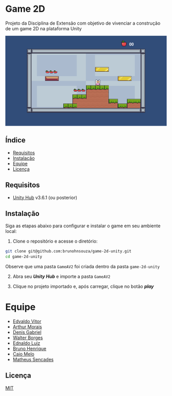 # Game 2D

Projeto da Disciplina de Extensão com objetivo de vivenciar a construção de um game 2D na plataforma Unity

![Game2d](.github/game2d.png)

## Índice

- [Requisitos](#requisitos)
- [Instalação](#instalação)
- [Equipe](#equipe)
- [Licença](#licença)

## Requisitos

- [Unity Hub](https://unity.com/download) v3.6.1 (ou posterior)

## Instalação

Siga as etapas abaixo para configurar e instalar o game em seu ambiente local:

1. Clone o repositório e acesse o diretório:

```bash
git clone git@github.com:brunohnsouza/game-2d-unity.git
cd game-2d-unity
```
Observe que uma pasta `GameAV2` foi criada dentro da pasta `game-2d-unity` 

2. Abra seu _**Unity Hub**_ e importe a pasta `GameAV2` 

3. Clique no projeto importado e, após carregar, clique no botão _**play**_

# Equipe

- [Edvaldo Vitor](https://github.com/edvaldovitor250)
- [Arthur Morais](https://github.com/arthur-morais/)
- [Denis Gabriel](https://github.com/DenisGabriel017)
- [Walter Borges](https://github.com/wabpe)
- [Ednaldo Luiz](https://github.com/EdnaldoLuiz)
- [Bruno Henrique](https://github.com/brunohnsouza)
- [Caio Melo](https://github.com/CaioMelo10)
- [Matheus Sencades](https://github.com/SecondzzMSF)
  
## Licença

[MIT](https://choosealicense.com/licenses/mit/)
